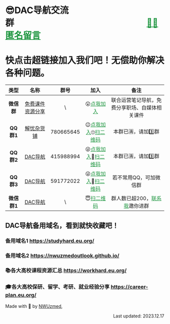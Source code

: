 # 😎DAC导航交流群&emsp;&emsp;&emsp;&emsp;&emsp;&emsp;&emsp;&emsp;&emsp;&emsp;&emsp;&emsp;&emsp;&emsp;&emsp;<a href="https://co2co2.eu.org/" target="_blank" style="color:#1d953f" >🐱‍👤匿名留言</a>
# 快点击超链接加入我们吧！无偿助你解决各种问题。

|  **类型**   |                                                                                    **名称**                                                                                     | **群号**  |                                                                                                                                            **加入**                                                                                                                                             |                                                                                           **备注**                                                                                            |
|:-----------:|:-------------------------------------------------------------------------------------------------------------------------------------------------------------------------------:|:---------:|:-----------------------------------------------------------------------------------------------------------------------------------------------------------------------------------------------------------------------------------------------------------------------------------------------:|:---------------------------------------------------------------------------------------------------------------------------------------------------------------------------------------------:|
|  **微信群**  |                                                <a href="https://support.qq.com/products/313460/blog/798472" target="_blank" >免费课件资源分享</a>                                                 | \ | 😲<a href="https://support.qq.com/products/313460/blog/798472" target="_blank" style="color:#1d953f" >点我加入</a> |   联合运营笔记导航，免费分享职场、自媒体相关课件  |
|  **QQ群1**  |                                                <a href="https://jq.qq.com/?_wv=1027&k=ajTaT9x9" target="_blank" >解忧杂货铺</a>                                                 | 780665645 | 😉<a href="https://jq.qq.com/?_wv=1027&k=ajTaT9x9" target="_blank" style="color:#1d953f" >点我加入</a>🙄<a href="http://ys-d.ysepan.com/618551342/616317113/i65634L6656NWHksNQPi03/QQ%E7%BE%A43%EF%BC%88DAC%E5%AF%BC%E8%88%AA%EF%BC%89.jpg" target="_blank" style="color:#1d953f" >扫二维码</a> |                                                                                      本群已🈵，请加3️⃣群                                                                                      |
|  **QQ群2**  |                                                  <a href="https://jq.qq.com/?_wv=1027&k=ajTaT9x9" target="_blank" >DAC导航</a>                                                  | 415988994 | 😜<a href="https://jq.qq.com/?_wv=1027&k=ajTaT9x9" target="_blank" style="color:#1d953f" >点我加入</a>🤪<a href="http://ys-d.ysepan.com/618551342/616317113/i65634L6656NWHksNQPi03/QQ%E7%BE%A43%EF%BC%88DAC%E5%AF%BC%E8%88%AA%EF%BC%89.jpg" target="_blank" style="color:#1d953f" >扫二维码</a> |                                                                                      本群已🈵，请加3️⃣群                                                                                      |
|  **QQ群3**  |                                                  <a href="https://jq.qq.com/?_wv=1027&k=ajTaT9x9" target="_blank" >DAC导航</a>                                                  | 591772022 | 😜<a href="https://jq.qq.com/?_wv=1027&k=ajTaT9x9" target="_blank" style="color:#1d953f" >点我加入</a>🤪<a href="http://ys-d.ysepan.com/618551342/616317113/i65634L6656NWHksNQPi03/QQ%E7%BE%A43%EF%BC%88DAC%E5%AF%BC%E8%88%AA%EF%BC%89.jpg" target="_blank" style="color:#1d953f" >扫二维码</a> |                                                                                    若不常用QQ，可加微信群                                                                                     |
| **微信群1** | <a href="http://ys-n.ysepan.com/618551314/616077394/p7329742VHMLI7kpQROe69/%E5%BE%AE%E4%BF%A1%E7%BE%A4%EF%BC%88DAC%E5%AF%BC%E8%88%AA%EF%BC%89.png" target="_blank" >DAC导航</a> |     \     |                                            😇<a href="http://ys-n.ysepan.com/618551314/616077394/p7329742VHMLI7kpQROe69/%E5%BE%AE%E4%BF%A1%E7%BE%A4%EF%BC%88DAC%E5%AF%BC%E8%88%AA%EF%BC%89.png" target="_blank" style="color:#1d953f" >扫二维码</a>                                             | 群人数已超200，<a href="http://ys-d.ysepan.com/618551321/616076190/jrPTKfs4638326WITOLN4a/%E6%88%91%E7%9A%84%E5%BE%AE%E4%BF%A1.png" target="_blank" style="color:#1d953f" >联系我</a>邀你进群 |



## DAC导航备用域名，看到就快收藏吧！

### 备用域名1 https://studyhard.eu.org/
### 备用域名2 https://nwuzmedoutlook.github.io/
### 📚各大高校课程资源汇总 <a href="https://workhard.eu.org/" target="_blank" >https://workhard.eu.org/</a>
### 🎓各大高校保研、留学、考研、就业经验分享 <a href="https://career-plan.eu.org/" target="_blank" >https://career-plan.eu.org/</a>

Made with 💖 by <a href="https://zmed.eu.org" target="_blank" rel="noopener">NWUzmed</a>, 
<p align="right">Last updated: 2023.12.17</p>
